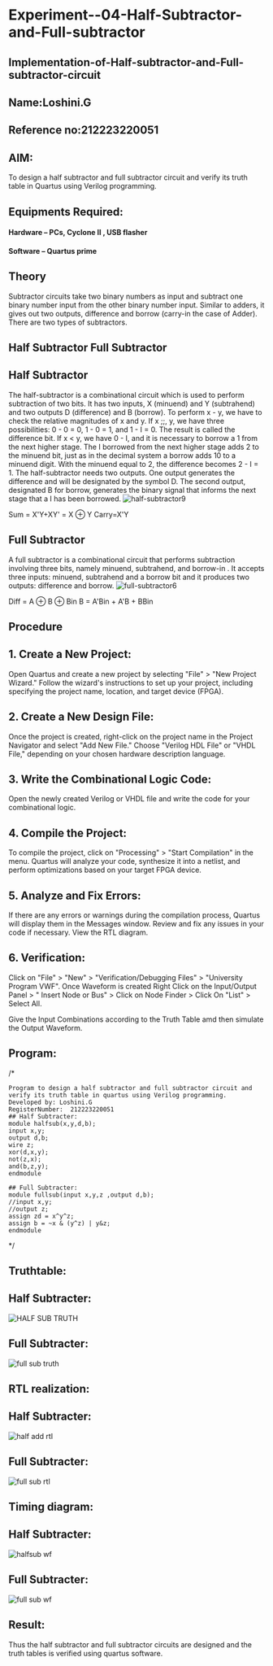 # Experiment--04-Half-Subtractor-and-Full-subtractor
## Implementation-of-Half-subtractor-and-Full-subtractor-circuit
## Name:Loshini.G
## Reference no:212223220051
## AIM:
To design a half subtractor and full subtractor circuit and verify its truth table in Quartus using Verilog programming.

## Equipments Required:
#### Hardware – PCs, Cyclone II , USB flasher
#### Software – Quartus prime
## Theory
Subtractor circuits take two binary numbers as input and subtract one binary number input from the other binary number input. Similar to adders, it gives out two outputs, difference and borrow (carry-in the case of Adder). There are two types of subtractors.

## Half Subtractor Full Subtractor
## Half Subtractor
The half-subtractor is a combinational circuit which is used to perform subtraction of two bits. It has two inputs, X (minuend) and Y (subtrahend) and two outputs D (difference) and B (borrow). To perform x - y, we have to check the relative magnitudes of x and y. If x ;;, y, we have three possibilities: 0 - 0 = 0, 1 - 0 = 1, and 1 - I = 0. The result is called the difference bit. If x < y, we have 0 - I, and it is necessary to borrow a 1 from the next higher stage. The I borrowed from the next higher stage adds 2 to the minuend bit, just as in the decimal system a borrow adds 10 to a minuend digit. With the minuend equal to 2, the difference becomes 2 - I = 1. The half-subtractor needs two outputs. One output generates the difference and will be designated by the symbol D. The second output, designated B for borrow, generates the binary signal that informs the next stage that a I has been borrowed.
![half-subtractor9](https://user-images.githubusercontent.com/36288975/166112538-58c3bc7c-ee5d-4e6a-ac8d-8e8328efe27a.png)


Sum = X'Y+XY' = X ⊕ Y
Carry=X'Y

## Full Subtractor
A full subtractor is a combinational circuit that performs subtraction involving three bits, namely minuend, subtrahend, and borrow-in . It accepts three inputs: minuend, subtrahend and a borrow bit and it produces two outputs: difference and borrow. 
![full-subtractor6](https://user-images.githubusercontent.com/36288975/166112541-24c68359-3de8-4674-ae22-8272ffc385ed.png)


Diff = A ⊕ B ⊕ Bin B = A'Bin + A'B + BBin

## Procedure

## 1.	Create a New Project:
Open Quartus and create a new project by selecting "File" > "New Project Wizard."
Follow the wizard's instructions to set up your project, including specifying the project name, location, and target device (FPGA).
## 2.	Create a New Design File:

Once the project is created, right-click on the project name in the Project Navigator and select "Add New File."
Choose "Verilog HDL File" or "VHDL File," depending on your chosen hardware description language.
## 3.	Write the Combinational Logic Code:

Open the newly created Verilog or VHDL file and write the code for your combinational logic.
## 4.	Compile the Project:
To compile the project, click on "Processing" > "Start Compilation" in the menu.
Quartus will analyze your code, synthesize it into a netlist, and perform optimizations based on your target FPGA device.
## 5.	Analyze and Fix Errors:

If there are any errors or warnings during the compilation process, Quartus will display them in the Messages window.
Review and fix any issues in your code if necessary.
View the RTL diagram.
## 6.	Verification:
Click on "File" > "New" > "Verification/Debugging Files" > "University Program VWF".
Once Waveform is created Right Click on the Input/Output Panel > " Insert Node or Bus" > Click on Node Finder > Click On "List" > Select All.
 
Give the Input Combinations according to the Truth Table amd then simulate the Output Waveform.



## Program:
/*
```
Program to design a half subtractor and full subtractor circuit and verify its truth table in quartus using Verilog programming.
Developed by: Loshini.G
RegisterNumber:  212223220051
## Half Subtracter:
module halfsub(x,y,d,b);
input x,y;
output d,b;
wire z;
xor(d,x,y);
not(z,x);
and(b,z,y);
endmodule

## Full Subtracter:
module fullsub(input x,y,z ,output d,b);
//input x,y;
//output z;
assign zd = x^y^z;
assign b = ~x & (y^z) | y&z;
endmodule
```
*/

## Truthtable:
## Half Subtracter:
![HALF SUB TRUTH](https://github.com/Loshini2301/Experiment--03-Half-Subtractor-and-Full-subtractor/assets/150007305/dd216b7d-c577-4214-9c8e-90ae478b14da)


## Full Subtracter:
![full sub truth](https://github.com/Loshini2301/Experiment--03-Half-Subtractor-and-Full-subtractor/assets/150007305/c39c3ba0-69af-42f2-aebb-2a65eadf7a4d)

##  RTL realization:
## Half Subtracter:
![half add rtl](https://github.com/Loshini2301/Experiment--03-Half-Subtractor-and-Full-subtractor/assets/150007305/91c6e0fb-a46a-4c3c-8077-43dd07f56d99)

## Full Subtracter:
![full sub rtl](https://github.com/Loshini2301/Experiment--03-Half-Subtractor-and-Full-subtractor/assets/150007305/6ec5ee85-af14-4276-8149-a71008d07ca8)

## Timing diagram:
## Half Subtracter:
![halfsub wf](https://github.com/Loshini2301/Experiment--03-Half-Subtractor-and-Full-subtractor/assets/150007305/06cdd862-9468-4567-82b2-d5aac790ffe3)

## Full Subtracter:
![full sub wf](https://github.com/Loshini2301/Experiment--03-Half-Subtractor-and-Full-subtractor/assets/150007305/7bdcd082-c86b-4f5a-8e63-21468579e148)




## Result:
Thus the half subtractor and full subtractor circuits are designed and the truth tables is verified using quartus software.
